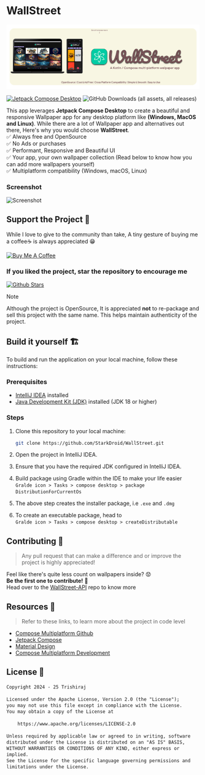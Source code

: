 # WallStreet
![WallStreet Github header](static/wallstreet-github-header.png)

[![Jetpack Compose Desktop](https://img.shields.io/badge/Latest_release_download-v1.0.0-blue.svg)](https://github.com/StarkDroid/WallStreet)
![GitHub Downloads (all assets, all releases)](https://img.shields.io/github/downloads/StarkDroid/WallStreet/total)

This app leverages **Jetpack Compose Desktop** to create a beautiful and responsive Wallpaper app for any desktop platform like
**(Windows, MacOS and Linux)**. While there are a lot of Wallpaper app and alternatives out there, Here's why you would choose **WallStreet**. <br>
✅ Always free and OpenSource <br>
✅ No Ads or purchases <br>
✅ Performant, Responsive and Beautiful UI <br>
✅ Your app, your own wallpaper collection (Read below to know how you can add more wallpapers yourself) <br>
✅ Multiplatform compatibility (Windows, macOS, Linux)

### Screenshot
![Screenshot](static/screenshot/wallstreet-windows-screenshot.png)

## Support the Project 🫶

While I love to give to the community than take, A tiny gesture of buying me a coffee☕️
is always appreciated 😁

[![Buy Me A Coffee](https://img.shields.io/badge/Buy%20Me%20A%20Coffee-Donate-brown.svg)](https://www.buymeacoffee.com/trishiraj)<br>

### If you liked the project, star the repository to encourage me
[![Github Stars](https://img.shields.io/github/stars/StarkDroid/WallStreet)](https://github.com/StarkDroid/WallStreet)

> [!NOTE]
> Although the project is OpenSource, It is appreciated **not** to re-package and sell this project with the same name.
> This helps maintain authenticity of the project.

## Build it yourself 🏗️

To build and run the application on your local machine, follow these instructions:

### Prerequisites

- [IntelliJ IDEA](https://www.jetbrains.com/idea/download/) installed
- [Java Development Kit (JDK)](https://www.oracle.com/java/technologies/javase-downloads.html) installed (JDK 18 or higher)

### Steps

1. Clone this repository to your local machine:

   ```bash
   git clone https://github.com/StarkDroid/WallStreet.git
2. Open the project in IntelliJ IDEA.
3. Ensure that you have the required JDK configured in IntelliJ IDEA.
4. Build package using Gradle within the IDE to make your life easier <br>
   `Gralde icon > Tasks > compose desktop > package DistributionForCurrentOs`
5. The above step creates the installer package, i.e `.exe` and `.dmg`
6. To create an executable package, head to <br>
   `Gralde icon > Tasks > compose desktop > createDistributable`

## Contributing 🤝
> Any pull request that can make a difference and or improve the project is highly appreciated!

Feel like there's quite less count on wallpapers inside? 😟<br>
**Be the first one to contribute!** 🫵 <br>
Head over to the [WallStreet-API](https://github.com/StarkDroid/WallStreet-API) repo to know more

## Resources 📂
> Refer to these links, to learn more about the project in code level
- [Compose Multiplatform Github](https://github.com/JetBrains/compose-multiplatform)
- [Jetpack Compose](https://developer.android.com/develop/ui/compose/documentation)
- [Material Design](https://m3.material.io/)
- [Compose Multiplatform Development](https://www.jetbrains.com/help/kotlin-multiplatform-dev/compose-multiplatform-getting-started.html)


## License 📃

```
Copyright 2024 - 25 Trishiraj

Licensed under the Apache License, Version 2.0 (the "License");
you may not use this file except in compliance with the License.
You may obtain a copy of the License at

    https://www.apache.org/licenses/LICENSE-2.0

Unless required by applicable law or agreed to in writing, software
distributed under the License is distributed on an "AS IS" BASIS,
WITHOUT WARRANTIES OR CONDITIONS OF ANY KIND, either express or implied.
See the License for the specific language governing permissions and
limitations under the License.
```